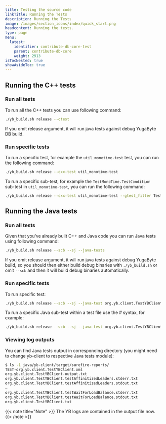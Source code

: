 ```yaml
---
title: Testing the source code
linkTitle: Running the Tests
description: Running the Tests
image: /images/section_icons/index/quick_start.png
headcontent: Running the tests.
type: page
menu:
  latest:
    identifier: contribute-db-core-test
    parent: contribute-db-core
    weight: 2913
isTocNested: true
showAsideToc: true
---
```


## Running the C++ tests

### Run all tests

To run all the C++ tests you can use following command:

```bash
./yb_build.sh release --ctest
```

If you omit release argument, it will run java tests against debug YugaByte DB build.

### Run specific tests

To run a specific test, for example the `util_monotime-test` test, you can run the following command:

```bash
./yb_build.sh release --cxx-test util_monotime-test
```

To run a specific sub-test, for example the `TestMonoTime.TestCondition` sub-test in `util_monotime-test`, you can run the following command:

```bash
./yb_build.sh release --cxx-test util_monotime-test --gtest_filter TestMonoTime.TestCondition
```

## Running the Java tests

### Run all tests

Given that you've already built C++ and Java code you can run Java tests using following command:

```bash
./yb_build.sh release --scb --sj --java-tests
```

If you omit release argument, it will run java tests against debug YugaByte build, so you should then either build debug binaries with `./yb_build.sh` or omit `--scb` and then it will build debug binaries automatically.


### Run specific tests

To run specific test:

```bash
./yb_build.sh release --scb --sj --java-test org.yb.client.TestYBClient
```

To run a specific Java sub-test within a test file use the # syntax, for example:

```bash
./yb_build.sh release --scb --sj --java-test org.yb.client.TestYBClient#testClientCreateDestroy
```

### Viewing log outputs

You can find Java tests output in corresponding directory (you might need to change yb-client to respective Java tests module):

```bash
$ ls -1 java/yb-client/target/surefire-reports/
TEST-org.yb.client.TestYBClient.xml
org.yb.client.TestYBClient-output.txt
org.yb.client.TestYBClient.testAffinitizedLeaders.stderr.txt
org.yb.client.TestYBClient.testAffinitizedLeaders.stdout.txt
…
org.yb.client.TestYBClient.testWaitForLoadBalance.stderr.txt
org.yb.client.TestYBClient.testWaitForLoadBalance.stdout.txt
org.yb.client.TestYBClient.txt
```

{{< note title="Note" >}}
The YB logs are contained in the output file now.
{{< /note >}}

